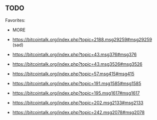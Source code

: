 TODO
-

Favorites:
- MORE

- https://bitcointalk.org/index.php?topic=2188.msg29259#msg29259 (sad)
- https://bitcointalk.org/index.php?topic=43.msg376#msg376
- https://bitcointalk.org/index.php?topic=43.msg3526#msg3526
- https://bitcointalk.org/index.php?topic=57.msg415#msg415
- https://bitcointalk.org/index.php?topic=191.msg1585#msg1585
- https://bitcointalk.org/index.php?topic=195.msg1617#msg1617
- https://bitcointalk.org/index.php?topic=202.msg2133#msg2133
- https://bitcointalk.org/index.php?topic=242.msg2078#msg2078

